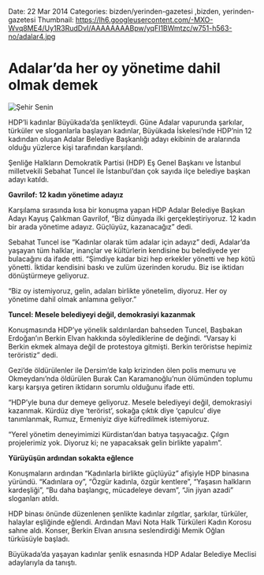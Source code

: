 Date: 22 Mar 2014
Categories: bizden/yerinden-gazetesi ,bizden, yerinden-gazetesi
Thumbnail: https://lh6.googleusercontent.com/-MXO-Wvq8ME4/Uy1R3RudDvI/AAAAAAAABpw/yqFI1BWmtzc/w751-h563-no/adalar4.jpg


# Adalar’da her oy yönetime dahil olmak demek

![Şehir Senin](https://lh6.googleusercontent.com/-MXO-Wvq8ME4/Uy1R3RudDvI/AAAAAAAABpw/yqFI1BWmtzc/w751-h563-no/adalar4.jpg)

HDP’li kadınlar Büyükada’da şenlikteydi. Güne Adalar vapurunda şarkılar, türküler ve sloganlarla başlayan kadınlar, Büyükada İskelesi’nde HDP’nin 12 kadından oluşan Adalar Belediye Başkanlığı adayı ekibinin de aralarında olduğu yüzlerce kişi tarafından karşılandı.

Şenliğe Halkların Demokratik Partisi (HDP) Eş Genel Başkanı ve İstanbul milletvekili Sebahat Tuncel ile İstanbul’dan çok sayıda ilçe belediye başkan adayı katıldı.

**Gavrilof: 12 kadın yönetime adayız**

Karşılama sırasında kısa bir konuşma yapan HDP Adalar Belediye Başkan Adayı Kayuş Çalıkman Gavrilof, “Biz dünyada ilki gerçekleştiriyoruz. 12 kadın bir arada yönetime adayız. Güçlüyüz, kazanacağız” dedi.

Sebahat Tuncel ise “Kadınlar olarak tüm adalar için adayız” dedi, Adalar’da yaşayan tüm halklar, inançlar ve kültürlerin kendisine bu belediyede yer bulacağını da ifade etti.
“Şimdiye kadar bizi hep erkekler yönetti ve hep kötü yönetti. İktidar kendisini baskı ve zulüm üzerinden korudu. Biz ise iktidarı dönüştürmeye geliyoruz.

“Biz oy istemiyoruz, gelin, adaları birlikte yönetelim, diyoruz. Her oy yönetime dahil olmak anlamına geliyor.”

**Tuncel: Mesele belediyeyi değil, demokrasiyi kazanmak**

Konuşmasında HDP’ye yönelik saldırılardan bahseden Tuncel, Başbakan Erdoğan’ın Berkin Elvan hakkında söylediklerine de değindi. “Varsay ki Berkin ekmek almaya değil de protestoya gitmişti. Berkin teröristse hepimiz teröristiz” dedi.

Gezi’de öldürülenler ile Dersim’de kalp krizinden ölen polis memuru ve Okmeydanı’nda öldürülen Burak Can Karamanoğlu’nun ölümünden toplumu karşı karşıya getiren iktidarın sorumlu olduğunu ifade etti.

“HDP’yle buna dur demeye geliyoruz. Mesele belediyeyi değil, demokrasiyi kazanmak. Kürdüz diye ‘terörist’, sokağa çıktık diye ‘çapulcu’ diye tanımlanmak, Rumuz, Ermeniyiz diye küfredilmek istemiyoruz.

“Yerel yönetim deneyimimizi Kürdistan’dan batıya taşıyacağız. Çılgın projelerimiz yok. Diyoruz ki; ne yapacaksak gelin birlikte yapalım”.

**Yürüyüşün ardından sokakta eğlence**

Konuşmaların ardından “Kadınlarla birlikte güçlüyüz” afişiyle HDP binasına yüründü. “Kadınlara oy”, “Özgür kadınla, özgür kentlere”, “Yaşasın halkların kardeşliği”, “Bu daha başlangıç, mücadeleye devam”, “Jin jiyan azadi” sloganları atıldı.

HDP binası önünde düzenlenen şenlikte kadınlar zılgıtlar, şarkılar, türküler, halaylar eşliğinde eğlendi. Ardından Mavi Nota Halk Türküleri Kadın Korosu sahne aldı. Konser, Berkin Elvan anısına seslendirdiği Memik Oğlan türküsüyle başladı.

Büyükada’da yaşayan kadınlar şenlik esnasında HDP Adalar Belediye Meclisi adaylarıyla da tanıştı. 
